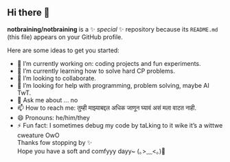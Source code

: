 ## Hi there 👋


**notbraining/notbraining** is a ✨ _special_ ✨ repository because its `README.md` (this file) appears on your GitHub profile.

Here are some ideas to get you started:

- 🔭 I’m currently working on: coding projects and fun experiments.  
- 🌱 I’m currently learning how to solve hard CP problems.
- 👯 I’m looking to collaborate.
- 🤔 I’m looking for help with programming, problem solving, maybe AI TwT.
- 💬 Ask me about ... no
- 📫 How to reach me: तुम्ही माझ्याबद्दल अधिक जाणून घ्यावं असं मला वाटत नाही.
- 😄 Pronouns: he/him/they
- ⚡ Fun fact: I sometimes debug my code by taLking to it wike it’s a wittwe cweature OwO  
Thanks fow stopping by ✨  
Hope you have a soft and comfyyy dayy~ (｡>﹏<｡)💖
